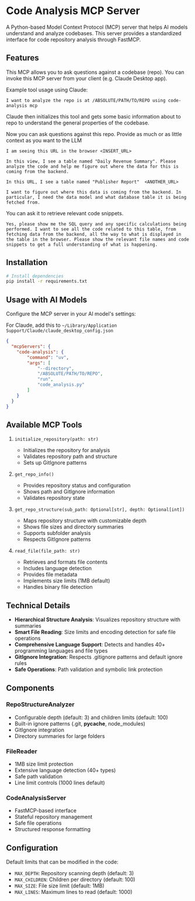 # Code Analysis MCP Server

A Python-based Model Context Protocol (MCP) server that helps AI models understand and analyze codebases. This server provides a standardized interface for code repository analysis through FastMCP.

## Features

This MCP allows you to ask questions against a codebase (repo). You can invoke this MCP server from your client (e.g. Claude Desktop app). 

Example tool usage using Claude:
```
I want to analyze the repo is at /ABSOLUTE/PATH/TO/REPO using code-analysis mcp
```
Claude then initializes this tool and gets some basic information about to repo to understand the general properties of the codebase.

Now you can ask questions against this repo. Provide as much or as little context as you want to the LLM
```
I am seeing this URL in the browser <INSERT_URL>

In this view, I see a table named "Daily Revenue Summary". Please analyze the code and help me figure out where the data for this is coming from the backend.
```

```
In this URL, I see a table named "Publisher Report"  <ANOTHER_URL>

I want to figure out where this data is coming from the backend. In particular, I need the data model and what database table it is being fetched from.
```

You can ask it to retrieve relevant code snippets.
```
Yes, please show me the SQL query and any specific calculations being performed. I want to see all the code related to this table, from fetching data from the backend, all the way to what is displayed in the table in the browser. Please show the relevant file names and code snippets to get a full understanding of what is happening.
```
## Installation

```bash
# Install dependencies
pip install -r requirements.txt
```

## Usage with AI Models

Configure the MCP server in your AI model's settings:

For Claude, add this to `~/Library/Application Support/Claude/claude_desktop_config.json`
```json
{
  "mcpServers": {
    "code-analysis": {
        "command": "uv",
        "args": [
            "--directory",
            "/ABSOLUTE/PATH/TO/REPO",
            "run",
            "code_analysis.py"
        ]
    }
  }
}

```
## Available MCP Tools

1. `initialize_repository(path: str)`
   - Initializes the repository for analysis
   - Validates repository path and structure
   - Sets up GitIgnore patterns

2. `get_repo_info()`
   - Provides repository status and configuration
   - Shows path and GitIgnore information
   - Validates repository state

3. `get_repo_structure(sub_path: Optional[str], depth: Optional[int])`
   - Maps repository structure with customizable depth
   - Shows file sizes and directory summaries
   - Supports subfolder analysis
   - Respects GitIgnore patterns

4. `read_file(file_path: str)`
   - Retrieves and formats file contents
   - Includes language detection
   - Provides file metadata
   - Implements size limits (1MB default)
   - Handles binary file detection
  
## Technical Details

- **Hierarchical Structure Analysis**: Visualizes repository structure with summaries
- **Smart File Reading**: Size limits and encoding detection for safe file operations
- **Comprehensive Language Support**: Detects and handles 40+ programming languages and file types
- **GitIgnore Integration**: Respects .gitignore patterns and default ignore rules
- **Safe Operations**: Path validation and symbolic link protection

## Components

### RepoStructureAnalyzer
- Configurable depth (default: 3) and children limits (default: 100)
- Built-in ignore patterns (.git, __pycache__, node_modules)
- GitIgnore integration
- Directory summaries for large folders

### FileReader
- 1MB size limit protection
- Extensive language detection (40+ types)
- Safe path validation
- Line limit controls (1000 lines default)

### CodeAnalysisServer
- FastMCP-based interface
- Stateful repository management
- Safe file operations
- Structured response formatting

## Configuration

Default limits that can be modified in the code:
- `MAX_DEPTH`: Repository scanning depth (default: 3)
- `MAX_CHILDREN`: Children per directory (default: 100)
- `MAX_SIZE`: File size limit (default: 1MB)
- `MAX_LINES`: Maximum lines to read (default: 1000)
